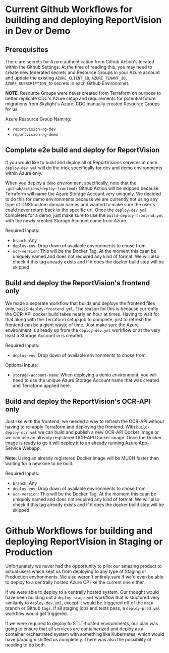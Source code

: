 # Current Github Workflows for building and deploying ReportVision in Dev or Demo

## Prerequisites

There are secrets for Azure authentication from Github Action's located within the Github Settings. At the time of reading this, you may need to create new federated secrets and Resource Groups in your Azure account and update the existing `AZURE_CLIENT_ID`, `AZURE_TENANT_ID`, `AZURE_SUBSCRIPTION_ID` secrets in each Github Environmnet.

**NOTE**: Resource Groups were never created from Terraform on purpose to better replicate CDC's Azure setup and requirements for potential future migrations from Skylight's Azure. CDC manually created Resource Groups for us.

Azure Resource Group Naming:

- `reportvision-rg-dev`
- `reportvision-rg-demo`

## Complete e2e build and deploy for ReportVision

If you would like to build and deploy all of ReportVisions services at once `deploy-dev.yml` will do the trick specifically for dev and demo environments within Azure only.

When you deploy a `demo` environment specifically, note that the `.github/actions/deploy-frontend/` Github Action will be skipped because Terraform will name the Azure Storage Account very uniquely. We decided to do this for demo environments because we are currently not using any type of DNS/custom domain names and wanted to make sure the user's could never return back to the specific url. Once the `deploy-dev.yml` completes for a demo, just make sure to use the `build-deploy-frontend.yml` with the newly created Storage Account name from Azure.

Required Inputs:

- `branch`: Any
- `deploy-env`: Drop down of available environments to chose from.
- `ocr-version`: This will be the Docker Tag. At the moment this caan be uniquely named and does not required any kind of format. We will also check if this tag already exists and if it does the docker build step will be skipped.


## Build and deploy the ReportVision's frontend only

We made a seperate workflow that builds and deploys the frontend files only, `build-deploy-frontend.yml`. The reason for this is because currently the OCR-API docker build takes nearly an hour at times. Having to wait for that along with the Terraform setup job to complete, just to refresh the frontend can be a giant waste of time. Just make sure the Azure environment is already up from the `deploy-dev.yml` workflow or at the very least a Storage Account in is created.

Required Inputs:

- `deploy-env`: Drop down of available environments to chose from.

Optional Inputs:

- `storage-account-name`: When deploying a demo environment, you will need to use the unique Azure Storage Account name that was created and Terraform applied here.

## Build and deploy the ReportVision's OCR-API only

Just like with the frontend, we needed a way to refresh the OCR-API without having to re-apply Terraform and deploying the frontend. With `build-deploy-ocr.yml` we can build and publish a new OCR-API Docker image or we can use an already registered OCR-API Docker image. Once the Docker image is ready to go it will deploy it to an already running Azure App-Service Webapp. 

**Note**: Using an already registered Docker image will be MUCH faster than waiting for a new one to be built.

Required Inputs:

- `branch`: Any
- `deploy-env`: Drop down of available environments to chose from.
- `ocr-version`: This will be the Docker Tag. At the moment this caan be uniquely named and does not required any kind of format. We will also check if this tag already exists and if it does the docker build step will be skipped.

# Github Workflows for building and deploying ReportVision in Staging or Production

Unfortunately we never had the opportunity to pilot our amazing product to actual users which kept us from deploying to any type of Staging or Production environments. We also weren't entirely sure if we'd even be able to deploy to a centrally hosted Azure CP like the current one either.

If we were able to deploy to a centrally hosted system. Our thought would have been building out a `deploy-stage.yml` workflow that is stuctured very similarily to `deploy-dev.yml`, except it would be triggered off of the `main` branch or Github `tags`. If all staging jobs and tests pass, a `deploy-prod.yml` workflow would get triggered.

If we were required to deploy to STLT-hosted environments, our plan was going to ensure that all services are containerized and deploy as a container orchastrated system with something like Kubernetes, which would have paradigm shifted us completely. There was also the possibility of needing to do both. 